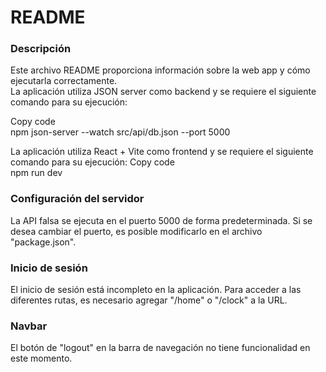 # README
### Descripción
Este archivo README proporciona información sobre la web app y cómo ejecutarla correctamente. <br>
La aplicación utiliza JSON server como backend y se requiere el siguiente comando para su ejecución:

Copy code <br>
npm json-server --watch src/api/db.json --port 5000 <br>

La aplicación utiliza React + Vite como frontend y se requiere el siguiente comando para su ejecución:
Copy code <br>
npm run dev
### Configuración del servidor
La API falsa se ejecuta en el puerto 5000 de forma predeterminada. Si se desea cambiar el puerto, es posible modificarlo en el archivo "package.json".

### Inicio de sesión
El inicio de sesión está incompleto en la aplicación. Para acceder a las diferentes rutas, es necesario agregar "/home" o "/clock" a la URL.

### Navbar
El botón de "logout" en la barra de navegación no tiene funcionalidad en este momento.
